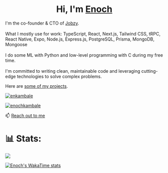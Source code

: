 <h1 align="center">Hi, I'm <a href="https://enkambale.com">Enoch</a></h1>
<p align="left">
I'm the co-founder & CTO of <a href="https://dev.enkambale.com">Jobzy</a>.
<br/><br/>
What I mostly use for work: TypeScript, React, Next.js, Tailwind CSS, tRPC, React Native, Expo, Node.js, Express.js, PostgreSQL, Prisma, MongoDB, Mongoose
<br/><br/>
I do some ML with Python and low-level programming with C during my free time. 
<br/><br/>
I'm committed to writing clean, maintainable code and leveraging cutting-edge technologies to solve complex problems.

Here are <a href="https://dev.enkambale.com">some of my projects</a>.


<p align="left"> <a href="https://twitter.com/enkambale" target="blank"><img src="https://img.shields.io/twitter/follow/enkambale?logo=twitter&style=for-the-badge" alt="enkambale" /></a> </p>
<p align="left"><a href="https://www.linkedin.com/in/enochkambale" target="blank"><img src="https://img.shields.io/badge/LinkedIn-0077B5?style=for-the-badge&logo=linkedin&logoColor=white" alt="enochkambale" /></a> </p>

📫 [Reach out to me](https://dev.enkambale.com/#contact)


# 📊 Stats:
![](https://github-readme-streak-stats.herokuapp.com/?user=camballe&theme=dark&hide_border=false) <br/>

[![Enoch's WakaTime stats](https://github-readme-stats.vercel.app/api/wakatime?username=enkambale&theme=dark&layout=compact&custom_title=WakaTime%20Stats%20(Last%207%20Days))](https://github.com/anuraghazra/github-readme-stats)
